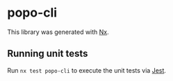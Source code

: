 # popo-cli

This library was generated with [Nx](https://nx.dev).

## Running unit tests

Run `nx test popo-cli` to execute the unit tests via [Jest](https://jestjs.io).
